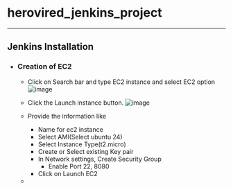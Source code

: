 # herovired_jenkins_project
---------------------------------------
## Jenkins Installation
- ### Creation of EC2
  - Click on Search bar and type EC2 instance and select EC2 option
    ![image](https://github.com/user-attachments/assets/66eff39f-a019-47f4-a4f8-70b1551544dd)

  - Click the Launch instance button.
  ![image](https://github.com/user-attachments/assets/d8957fff-481e-401f-81fc-9ae595b07075)

  - Provide the information like
    - Name for ec2 instance
    - Select AMI(Select ubuntu 24)
    - Select Instance Type(t2.micro)
    - Create or Select existing Key pair
    - In Network settings, Create Security Group
      - Enable Port 22, 8080
    - Click on Launch EC2

  - 
  


     
